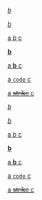 [*b*](#h)

[_b_](#h)

[a _b_ c](#h)

[**b**](#h)

[a **b** c](#h)

[a `code` c](#h)

[a ~~strike~~ c](#h)


[*b*][ref]

[_b_][ref]

[a _b_ c][ref]

[**b**][ref]

[a **b** c][ref]

[a `code` c][ref]

[a ~~strike~~ c][ref]

[ref]: http://example.com

